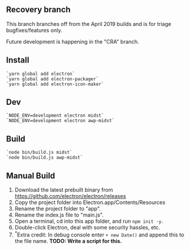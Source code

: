 ## Recovery branch

This branch branches off from the April 2019 builds and is for triage bugfixes/features only.

Future development is happening in the "CRA" branch.

## Install
    `yarn global add electron`
    `yarn global add electron-packager`
    `yarn global add electron-icon-maker`

## Dev
    `NODE_ENV=development electron midst`
    `NODE_ENV=development electron awp-midst`

## Build
    `node bin/build.js midst`
    `node bin/build.js awp-midst`

## Manual Build
1. Download the latest prebuilt binary from https://github.com/electron/electron/releases
1. Copy the project folder into Electron.app/Contents/Resources
1. Rename the project folder to "app".
1. Rename the index.js file to "main.js".
1. Open a terminal, cd into this app folder, and run `npm init -y`.
1. Double-click Electron, deal with some security hassles, etc.
1. <sup>\*</sup>Extra credit: In debug console enter `+ new Date()` and append this to the file name.
__TODO: Write a script for this.__
